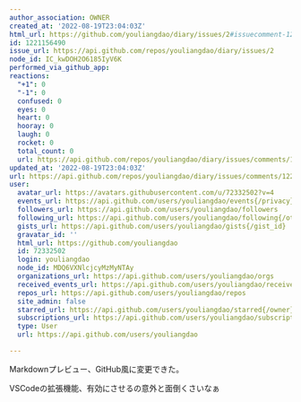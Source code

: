 ```yaml
---
author_association: OWNER
created_at: '2022-08-19T23:04:03Z'
html_url: https://github.com/youliangdao/diary/issues/2#issuecomment-1221156490
id: 1221156490
issue_url: https://api.github.com/repos/youliangdao/diary/issues/2
node_id: IC_kwDOH2O6185IyV6K
performed_via_github_app: 
reactions:
  "+1": 0
  "-1": 0
  confused: 0
  eyes: 0
  heart: 0
  hooray: 0
  laugh: 0
  rocket: 0
  total_count: 0
  url: https://api.github.com/repos/youliangdao/diary/issues/comments/1221156490/reactions
updated_at: '2022-08-19T23:04:03Z'
url: https://api.github.com/repos/youliangdao/diary/issues/comments/1221156490
user:
  avatar_url: https://avatars.githubusercontent.com/u/72332502?v=4
  events_url: https://api.github.com/users/youliangdao/events{/privacy}
  followers_url: https://api.github.com/users/youliangdao/followers
  following_url: https://api.github.com/users/youliangdao/following{/other_user}
  gists_url: https://api.github.com/users/youliangdao/gists{/gist_id}
  gravatar_id: ''
  html_url: https://github.com/youliangdao
  id: 72332502
  login: youliangdao
  node_id: MDQ6VXNlcjcyMzMyNTAy
  organizations_url: https://api.github.com/users/youliangdao/orgs
  received_events_url: https://api.github.com/users/youliangdao/received_events
  repos_url: https://api.github.com/users/youliangdao/repos
  site_admin: false
  starred_url: https://api.github.com/users/youliangdao/starred{/owner}{/repo}
  subscriptions_url: https://api.github.com/users/youliangdao/subscriptions
  type: User
  url: https://api.github.com/users/youliangdao

---
```

Markdownプレビュー、GitHub風に変更できた。

VSCodeの拡張機能、有効にさせるの意外と面倒くさいなぁ
